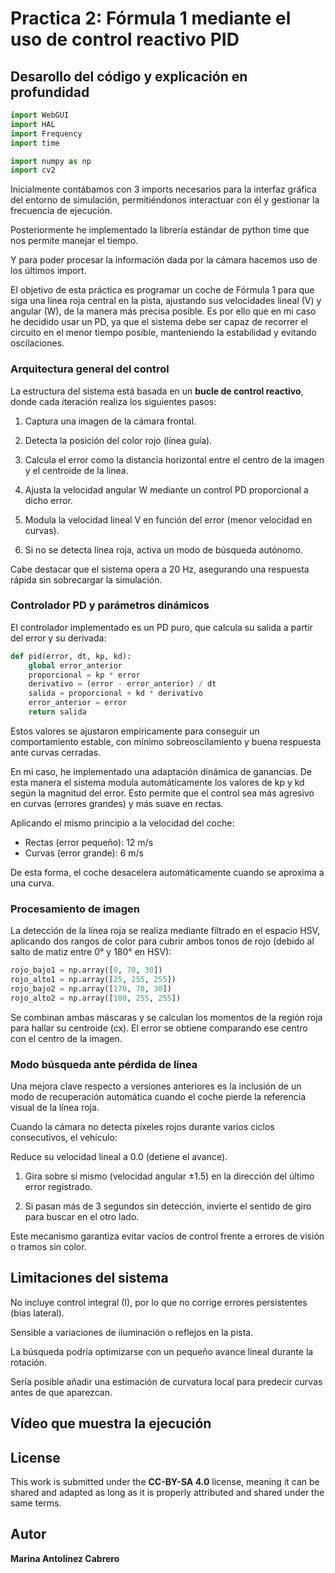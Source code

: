 # Practica 2: Fórmula 1 mediante el uso de control reactivo PID 

## Desarollo del código y explicación en profundidad

```python
import WebGUI
import HAL
import Frequency
import time

import numpy as np
import cv2
```

Inicialmente contábamos con 3 imports necesarios para la interfaz gráfica del entorno de simulación, permitiéndonos interactuar con él y gestionar la frecuencia de ejecución.

Posteriormente he implementado la librería estándar de python time que nos permite manejar el tiempo.

Y para poder procesar la información dada por la cámara hacemos uso de los últimos import.


El objetivo de esta práctica es programar un coche de Fórmula 1 para que siga una línea roja central en la pista, ajustando sus velocidades lineal (V) y angular (W), de la manera más precisa posible. Es por ello que en mi caso he decidido usar un PD, ya que el sistema debe ser capaz de recorrer el circuito en el menor tiempo posible, manteniendo la estabilidad y evitando oscilaciones.

### Arquitectura general del control

La estructura del sistema está basada en un **bucle de control reactivo**, donde cada iteración realiza los siguientes pasos:

  1. Captura una imagen de la cámara frontal.

  2. Detecta la posición del color rojo (línea guía).

  3. Calcula el error como la distancia horizontal entre el centro de la imagen y el centroide de la línea.

  4. Ajusta la velocidad angular W mediante un control PD proporcional a dicho error.

  5. Modula la velocidad lineal V en función del error (menor velocidad en curvas).

  6. Si no se detecta línea roja, activa un modo de búsqueda autónomo.

Cabe destacar que el sistema opera a 20 Hz, asegurando una respuesta rápida sin sobrecargar la simulación.


### Controlador PD y parámetros dinámicos

El controlador implementado es un PD puro, que calcula su salida a partir del error y su derivada:

```python
def pid(error, dt, kp, kd):
    global error_anterior
    proporcional = kp * error
    derivativo = (error - error_anterior) / dt
    salida = proporcional + kd * derivativo
    error_anterior = error
    return salida
```

Estos valores se ajustaron empíricamente para conseguir un comportamiento estable, con mínimo sobreoscilamiento y buena respuesta ante curvas cerradas.

En mi caso, he implementado una adaptación dinámica de ganancias. De esta manera el sistema modula automáticamente los valores de kp y kd según la magnitud del error.
Esto permite que el control sea más agresivo en curvas (errores grandes) y más suave en rectas.

Aplicando el mismo principio a la velocidad del coche:

  - Rectas (error pequeño): 12 m/s
  - Curvas (error grande): 6 m/s

De esta forma, el coche desacelera automáticamente cuando se aproxima a una curva.

### Procesamiento de imagen

La detección de la línea roja se realiza mediante filtrado en el espacio HSV, aplicando dos rangos de color para cubrir ambos tonos de rojo (debido al salto de matiz entre 0° y 180° en HSV):

```python
rojo_bajo1 = np.array([0, 70, 30])
rojo_alto1 = np.array([25, 255, 255])
rojo_bajo2 = np.array([170, 70, 30])
rojo_alto2 = np.array([180, 255, 255])
```

Se combinan ambas máscaras y se calculan los momentos de la región roja para hallar su centroide (cx).
El error se obtiene comparando ese centro con el centro de la imagen.


### Modo búsqueda ante pérdida de línea

Una mejora clave respecto a versiones anteriores es la inclusión de un modo de recuperación automática cuando el coche pierde la referencia visual de la línea roja.

Cuando la cámara no detecta píxeles rojos durante varios ciclos consecutivos, el vehículo:

Reduce su velocidad lineal a 0.0 (detiene el avance).

  1. Gira sobre sí mismo (velocidad angular ±1.5) en la dirección del último error registrado.

  2. Si pasan más de 3 segundos sin detección, invierte el sentido de giro para buscar en el otro lado.

Este mecanismo garantiza evitar vacíos de control frente a errores de visión o tramos sin color.



## Limitaciones del sistema

No incluye control integral (I), por lo que no corrige errores persistentes (bias lateral).

Sensible a variaciones de iluminación o reflejos en la pista.

La búsqueda podría optimizarse con un pequeño avance lineal durante la rotación.

Sería posible añadir una estimación de curvatura local para predecir curvas antes de que aparezcan.


## Vídeo que muestra la ejecución




## License

This work is submitted under the **CC-BY-SA 4.0** license, meaning it can be shared and adapted as long as it is properly attributed and shared under the same terms.

## Autor

**Marina Antolínez Cabrero**

